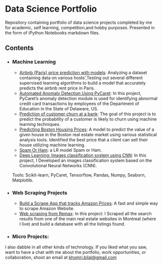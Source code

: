 # Data Science Portfolio
Repository containing portfolio of data science projects completed by me for academic, self learning, competition,and hobby purposes. Presented in the form of iPython Notebooks markdown files.

## Contents

- ### Machine Learning

  - [Airbnb (Paris) price prediction with models](https://github.com/kh-bilal/Data-Science-Portfolio/blob/master/Airbnb_price_prediction/Airbnb_Paris_price_prediction.ipynb): Analyzing a dataset containing data on various hosts',Testing out several different supervised learning algorithms to build a model that accurately predicts the  airbnb rent price in Paris.
  - [Automated Anomaly Detection Using PyCaret](https://github.com/sajal2692/Data-Science-Portfolio/blob/master/Anomaly_Detection/Automated_Anomaly_Detection.ipynb): In this project, PyCaret’s anomaly detection module is used for identifying abnormal credit card transactions by employees of the Department of Education in the State of Delaware, US.
  - [Prediction of customer churn at a bank](https://github.com/kh-bilal/Data-Science-Portfolio/blob/master/prediction_customer_churn_bank/prediction-of-customer-churn-at-a-bank.ipynb): The goal of this project is to predict the probability of a customer is likely to churn using machine learning techniques.
  - [Predicting Boston Housing Prices](https://github.com/kh-bilal/Data-Science-Portfolio/blob/master/boston_housing/boston_housing.ipynb): A model to predict the value of a given house in the Boston real estate market using various statistical analysis tools. Identified the best price that a client can sell their house utilizing machine learning.
  - [Spam Or Ham](https://github.com/kh-bilal/Data-Science-Portfolio/blob/master/spam_ham/spam_ham.ipynb): a LR model Spam or Ham.
  - [Deep Learning: Images classification system using CNN](https://github.com//kh-bilal/Data-Science-Portfolio/master/Images_classification_system/classification-system-using-CNN.ipynb):  In this project, I Developed an images classification system based on the Convolutional Neural Networks
(CNN).

   Tools: Scikit-learn, PyCaret, Tensorflow, Pandas, Numpy, Seaborn, Matplotlib.

- ### Web Scraping Projects  
  - [Build a Scrape App that tracks Amazon Prices](https://github.com/kh-bilal/Data-Science-Portfolio/Web-Scraping-Projects/Scraping-Amazon.ipynb): A fast and simple way to scrape Amazon Website.
  - [Web scraping from Remax](https://github.com/kh-bilal/Data-Science-Portfolio/Web-Scraping-Projects/Scraping-Remax.ipynb): In this project: I Scraped all the search results from one of the main real estate websites in Montreal (where I live) and build a database with all the listings found.
  
  
- ### Micro Projects: 

I also dabble in all other kinds of technology. If you liked what you saw, want to have a chat with me about the portfolio, work opportunities, or collaboration, shoot an email at khomri.bilal@gmail.com
